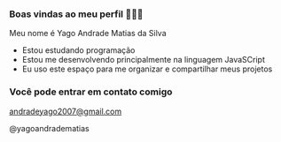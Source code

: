 ### Boas vindas ao meu perfil 💙👨‍🎓

Meu nome é Yago Andrade Matias da Silva

- Estou estudando programação
- Estou me desenvolvendo principalmente na linguagem JavaSCript
- Eu uso este espaço para me organizar e compartilhar meus projetos

### Você pode entrar em contato comigo

andradeyago2007@gmail.com

@yagoandradematias
